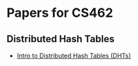 
# Papers for CS462

## Distributed Hash Tables

- [Intro to Distributed Hash Tables (DHTs)](http://www.freedomlayer.org/articles/dht_intro.html)
